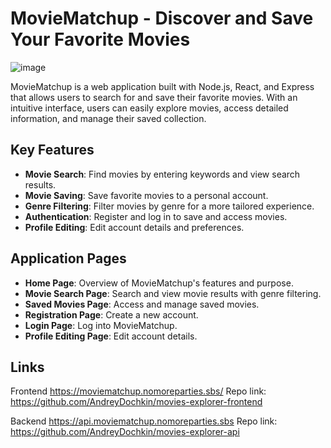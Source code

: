 # MovieMatchup - Discover and Save Your Favorite Movies
![image](https://github.com/AndreyDochkin/movies-explorer-frontend/assets/37371996/1b167fac-4de1-4308-9259-766510ebdd3e)

MovieMatchup is a web application built with Node.js, React, and Express that allows users to search for and save their favorite movies. With an intuitive interface, users can easily explore movies, access detailed information, and manage their saved collection.

## Key Features

- **Movie Search**: Find movies by entering keywords and view search results.
- **Movie Saving**: Save favorite movies to a personal account.
- **Genre Filtering**: Filter movies by genre for a more tailored experience.
- **Authentication**: Register and log in to save and access movies.
- **Profile Editing**: Edit account details and preferences.

## Application Pages

- **Home Page**: Overview of MovieMatchup's features and purpose.
- **Movie Search Page**: Search and view movie results with genre filtering.
- **Saved Movies Page**: Access and manage saved movies.
- **Registration Page**: Create a new account.
- **Login Page**: Log into MovieMatchup.
- **Profile Editing Page**: Edit account details.

## Links

Frontend https://moviematchup.nomoreparties.sbs/
Repo link: https://github.com/AndreyDochkin/movies-explorer-frontend

Backend https://api.moviematchup.nomoreparties.sbs
Repo link: https://github.com/AndreyDochkin/movies-explorer-api

